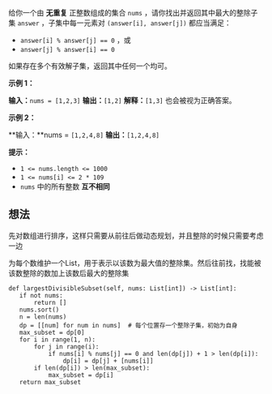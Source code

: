 给你一个由 **无重复** 正整数组成的集合 `nums` ，请你找出并返回其中最大的整除子集 `answer` ，子集中每一元素对 `(answer[i], answer[j])` 都应当满足：

- `answer[i] % answer[j] == 0` ，或
- `answer[j] % answer[i] == 0`

如果存在多个有效解子集，返回其中任何一个均可。

**示例 1：**

**输入：**`nums = [1,2,3]`
**输出：**`[1,2]`
**解释：**`[1,3]` 也会被视为正确答案。

**示例 2：**

**输入：**nums = `[1,2,4,8]`
**输出：**`[1,2,4,8]`

**提示：**

- `1 <= nums.length <= 1000`
- `1 <= nums[i] <= 2 * 109`
- `nums` 中的所有整数 **互不相同**

## 想法

先对数组进行排序，这样只需要从前往后做动态规划，并且整除的时候只需要考虑一边

为每个数维护一个List，用于表示以该数为最大值的整除集。然后往前找，找能被该数整除的数加上该数后最大的整除集

	def largestDivisibleSubset(self, nums: List[int]) -> List[int]:
	   if not nums:
		   return []
	   nums.sort()
	   n = len(nums)
	   dp = [[num] for num in nums]  # 每个位置存一个整除子集，初始为自身
	   max_subset = dp[0]
	   for i in range(1, n):
		   for j in range(i):
			   if nums[i] % nums[j] == 0 and len(dp[j]) + 1 > len(dp[i]):
				   dp[i] = dp[j] + [nums[i]]
		   if len(dp[i]) > len(max_subset):
			   max_subset = dp[i]
	   return max_subset